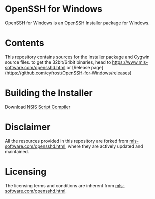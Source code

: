# OpenSSH for Windows

OpenSSH for Windows is an OpenSSH Installer package for Windows.


# Contents

This repository contains sources for the Installer package and Cygwin source files. to get the 32bit/64bit binaries, head to https://www.mls-software.com/opensshd.html or [Release page] (https://github.com/cyfrost/OpenSSH-for-Windows/releases)


# Building the Installer

Download [NSIS Script Compiler](http://nsis.sourceforge.net/Download)


# Disclaimer

All the resources provided in this repository are forked from [mls-software.com/opensshd.html](https://www.mls-software.com/opensshd.html), where they are actively updated and maintained.


# Licensing

The licensing terms and conditions are inherent from [mls-software.com/opensshd.html](https://www.mls-software.com/opensshd.html).
